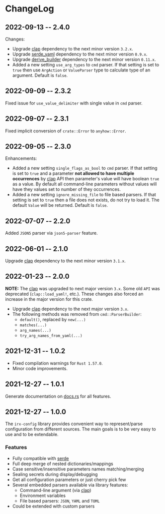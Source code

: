 # ChangeLog

## 2022-09-13 -- 2.4.0

Changes:

* Upgrade [clap](https://docs.rs/clap/) dependency to the next minor version `3.2.x`.
* Upgrade [serde_yaml](https://docs.rs/serde_yaml/) dependency to the next minor version `0.9.x`.
* Upgrade [derive_builder](https://docs.rs/derive_builder/) dependency to the next minor version `0.11.x`.
* Added a new setting `use_arg_types` to `cmd` parser. If that setting is set to `true` then use `ArgAction` or `ValueParser` type to calculate type of an argument. Default is `false`.

## 2022-09-09 -- 2.3.2

Fixed issue for `use_value_delimiter` with single value in `cmd` parser.

## 2022-09-07 -- 2.3.1

Fixed implicit conversion of `crate::Error` to `anyhow::Error`.

## 2022-09-05 -- 2.3.0

Enhancements:

* Added a new setting `single_flags_as_bool` to `cmd` parser. If that setting is set to `true` and a parameter **not allowed to have multiple occurrences** by [clap](https://docs.rs/clap/) API then parameter's value will have boolean `true` as a value. By default all command-line parameters without values will have they values set to number of they occurrences.
* Added a new setting `ignore_missing_file` to file based parsers. If that setting is set to `true` then a file does not exists, do not try to load it. The default `Value` will be returned. Default is `false`.

## 2022-07-07 -- 2.2.0

Added `JSON5` parser via `json5-parser` feature.

## 2022-06-01 -- 2.1.0

Upgrade [clap](https://docs.rs/clap/) dependency to the next minor version `3.1.x`.

## 2022-01-23 -- 2.0.0

**NOTE:** The [clap](https://docs.rs/clap/) was upgraded to next major version `3.x`. Some old `API` was deprecated (`clap::load_yaml!`, etc.). These changes also forced an increase in the major version for this crate.

* Upgrade [clap](https://docs.rs/clap/) dependency to the next major version `3.x`.
* The following methods was removed from `cmd::ParserBuilder`:
  * `default()`, replaced by `new(...)`
  * `matches(...)`
  * `arg_names(...)`
  * `try_arg_names_from_yaml(...)`

## 2021-12-31 -- 1.0.2

* Fixed compilation warnings for `Rust 1.57.0`.
* Minor code improvements.

## 2021-12-27 -- 1.0.1

Generate documentation on [docs.rs](https://docs.rs/) for all features.

## 2021-12-27 -- 1.0.0

The `irx-config` library provides convenient way to represent/parse configuration from different sources. The main
goals is to be very easy to use and to be extendable.

### Features

* Fully compatible with [serde](https://serde.rs/)
* Full deep merge of nested dictionaries/mappings
* Case sensitive/insensitive parameters names matching/merging
* Sealing secrets during display/debugging
* Get all configuration parameters or just cherry pick few
* Several embedded parsers available via library features:
  * Command-line argument (via [clap](https://github.com/clap-rs/clap))
  * Environment variables
  * File based parsers: `JSON`, `YAML` and `TOML`
* Could be extended with custom parsers
